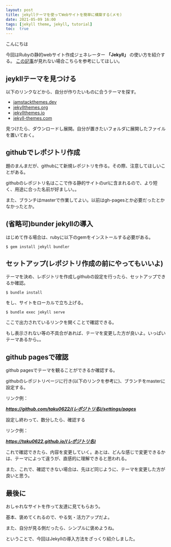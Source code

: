 ```yaml
---
layout: post
title: jekyllテーマを使ってWebサイトを簡単に構築する(メモ)
date: 2021-05-09 16:00
tags: [jekyll theme, jekyll, tutorial]
toc:  true
---
```


こんにちは

今回はRubyの静的webサイト作成ジェネレーター **「Jekyll」** の使い方を紹介する。
[この記事](https://qiita.com/madoreenu/items/b47833bf785562c77819)が見れない場合こちらを参考にしてほしい。

## jeykllテーマを見つける

以下のリンクなどから、自分が作りたいものに合うテーマを探す。

- [jamstackthemes.dev](https://jamstackthemes.dev/ssg/jekyll/)
- [jekyllthemes.org](http://jekyllthemes.org/)
- [jekyllthemes.io](https://jekyllthemes.io/)
- [jekyll-themes.com](https://jekyll-themes.com/)

見つけたら、ダウンロードし展開。自分が置きたいフォルダに展開したファイルを置いておく。

## githubでレポジトリ作成

題のまんまだが、githubにて新規レポジトリを作る。その際、注意してほしいことがある。

githubのレポジトリ名はここで作る静的サイトのurlに含まれるので、より短く、用途に合った名前が好ましい。。

また、ブランチはmasterで作業してよい。以前はgh-pagesとか必要だったとかなかったとか。

## (省略可)bunder jekyllの導入

はじめて作る場合は、rubyに以下のgemをインストールする必要がある。

```
$ gem install jekyll bundler
```

## セットアップ(レポジトリ作成の前にやってもいいよ)

テーマを決め、レポジトリを作成しgithubの設定を行ったら、セットアップできるか確認。

```
$ bundle install
```

をし、サイトをローカルで立ち上げる。

```
$ bundle exec jekyll serve
```

ここで出力されているリンクを開くことで確認できる。

もし表示されない等の不具合があれば、テーマを変更した方が良いよ。いっぱいテーマあるから。。

## github pagesで確認

github pagesでテーマを観ることができるか確認する。

githubのレポジトリページに行き(以下のリンクを参考に)、ブランチをmasterに設定する。

リンク例：

***https://github.com/taku0622/(レポジトリ名)/settings/pages***

設定し終わって、数分したら、確認する

リンク例：

***https://taku0622.github.io/(レポジトリ名)***

これで確認できたら、内容を変更していく。あとは、どんな感じで変更できるかは、テーマによって違うが、直感的に理解できると思われる。

また、これで、確認できない場合は、先ほど同じように、テーマを変更した方が良いと思う。

## 最後に

おしゃれなサイトを作って友達に見てもらおう。

基本、褒めてくれるので、やる気・活力アップだよ。

また、自分が見る側だったら、シンプルに褒めようね。

ということで、今回はJekyllの導入方法をざっくり紹介しました。